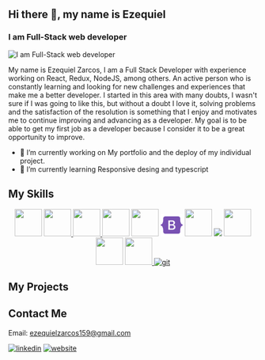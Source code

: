 ## Hi there 👋, my name is Ezequiel
### I am Full-Stack web developer
![I am Full-Stack web developer](https://img.freepik.com/vector-gratis/encabezado-tipografico-desarrollo-presentacion-contenido-paginas-web-composicion-diseno-sitio-web-desarrollo-color-idea-tecnologia-informatica-ilustracion-vector-plano_613284-2493.jpg?w=996&t=st=1663201556~exp=1663202156~hmac=27b8152a1f876c82cd699f7b4686cde65479e1ece235ea1debe6bbe74ec54341)

My name is Ezequiel Zarcos, I am a Full Stack Developer with experience working on React, Redux, NodeJS, among others. An active person who is constantly learning and looking for new challenges and experiences that make me a better developer.
I started in this area with many doubts, I wasn't sure if I was going to like this, but without a doubt I love it, solving problems and the satisfaction of the resolution is something that I enjoy and motivates me to continue improving and advancing as a developer.
My goal is to be able to get my first job as a developer because I consider it to be a great opportunity to improve.

- 🔭 I’m currently working on My portfolio and the deploy of my individual project. 
- 🌱 I’m currently learning Responsive desing and typescript  

## My Skills
<div align='center'>
  <a href="https://developer.mozilla.org/es/docs/Web/JavaScript"><img src="https://raw.githubusercontent.com/yurijserrano/Github-Profile-Readme-Logos/master/programming%20languages/javascript.svg"  height="55" width="55" ></a>
  <a href="https://developer.mozilla.org/es/docs/Web/CSS"><img src="https://raw.githubusercontent.com/yurijserrano/Github-Profile-Readme-Logos/master/others/css.svg"  height="55" width="55" >
  <a href="https://developer.mozilla.org/es/docs/Web/HTML"><img src="https://raw.githubusercontent.com/yurijserrano/Github-Profile-Readme-Logos/master/others/html.svg"  height="55" width="55" >
    <a href="https://es.reactjs.org/"><img src="https://raw.githubusercontent.com/yurijserrano/Github-Profile-Readme-Logos/master/frameworks/react.svg"  height="55" width="55" ></a>
  <a href="https://es.redux.js.org/"><img src="https://raw.githubusercontent.com/yurijserrano/Github-Profile-Readme-Logos/master/frameworks/redux.svg"  height="55" width="55" ></a>
    <a href="https://getbootstrap.com/"><img src="https://raw.githubusercontent.com/devicons/devicon/9f4f5cdb393299a81125eb5127929ea7bfe42889/icons/bootstrap/bootstrap-plain.svg" alt="Bootstrap" width="45" height="45"/></a>
  <a href="https://nodejs.org/es/"><img src="https://raw.githubusercontent.com/yurijserrano/Github-Profile-Readme-Logos/master/frameworks/nodejs.svg"  height="55" width="55" ></a>
  <a href="https://expressjs.com/"><img src="https://ih1.redbubble.net/image.438908244.6144/flat,128x128,075,t.u2.jpg"  height="45" ></a>
  <a href="https://www.postgresql.org/"><img src="https://raw.githubusercontent.com/yurijserrano/Github-Profile-Readme-Logos/master/databases/postgresql.svg"  height="55" width="55" ></a>
  <a href="https://sequelize.org/"><img src="https://camo.githubusercontent.com/c7df0ed52a480ff725aac7ac3a11c8aedb6f60ea8ab01929c6adea9903589222/68747470733a2f2f63646e2e69636f6e2d69636f6e732e636f6d2f69636f6e73322f323130372f504e472f3531322f66696c655f747970655f73657175656c697a655f69636f6e5f3133303137332e706e67"  height="55" width="55" ></a>
  <a href="https://www.npmjs.com/"><img src="https://raw.githubusercontent.com/yurijserrano/Github-Profile-Readme-Logos/master/others/npm.svg"  height="55" width="55" >
  <a href="https://git-scm.com/"><img src="https://www.vectorlogo.zone/logos/git-scm/git-scm-icon.svg" alt="git" width="50" height="50"/></a>
  </div>

## My Projects


## Contact Me

Email: ezequielzarcos159@gmail.com

[<img src='https://img.icons8.com/color/344/linkedin-circled--v1.svg' alt='linkedin' height='40'>](https://www.linkedin.com/in/ezequiel-zarcos-10068823b//)  [<img src='https://www.svgrepo.com/show/7917/cloud.svg' alt='website' height='40'>](https://potfolio-alpha.vercel.app/) 
